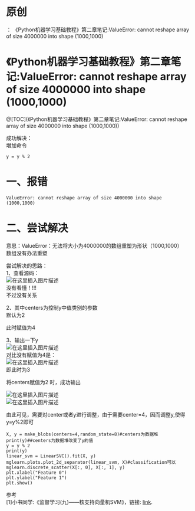 # 原创

： 《Python机器学习基础教程》第二章笔记:ValueError: cannot reshape array of size 4000000 into shape (1000,1000)

# 《Python机器学习基础教程》第二章笔记:ValueError: cannot reshape array of size 4000000 into shape (1000,1000)

@[TOC](《Python机器学习基础教程》第二章笔记:ValueError: cannot reshape array of size 4000000 into shape (1000,1000))

成功解决：<br/> 增加命令

```
y = y % 2

```

# 一、报错

```
ValueError: cannot reshape array of size 4000000 into shape (1000,1000)

```

# 二、尝试解决

意思：ValueError：无法将大小为4000000的数组重塑为形状（1000,1000）<br/> 数组没有办法重塑

尝试解决的思路：<br/> 1、查看源码：<br/> <img alt="在这里插入图片描述" src="https://img-blog.csdnimg.cn/20200620103540418.png"/><br/>
没有看懂！!!!<br/> 不过没有关系

2、其中centers为控制y中值类别的参数<br/> 默认为2

此时赋值为4

3、输出一下y<br/> <img alt="在这里插入图片描述" src="https://img-blog.csdnimg.cn/20200620103807621.png"/><br/>
对比没有赋值为4是：<br/> <img alt="在这里插入图片描述" src="https://img-blog.csdnimg.cn/20200620103952317.png"/><br/> 即此时为3

将centers赋值为2 时，成功输出

<img alt="在这里插入图片描述" src="https://img-blog.csdnimg.cn/20200620104104629.png"/><br/> <img alt="在这里插入图片描述" src="https://img-blog.csdnimg.cn/20200620104113190.png?x-oss-process=image/watermark,type_ZmFuZ3poZW5naGVpdGk,shadow_10,text_aHR0cHM6Ly9ibG9nLmNzZG4ubmV0L3B5dGhvbl9fcmVwb3J0ZWQ=,size_16,color_FFFFFF,t_70"/>

由此可见，需要对center或者y进行调整，由于需要center=4，因而调整y,使得y=y%2即可

```
X, y = make_blobs(centers=4,random_state=8)#centers为数据堆
print(y)##centers为数据堆改变了y的值
y = y % 2
print(y)
linear_svm = LinearSVC().fit(X, y)
mglearn.plots.plot_2d_separator(linear_svm, X)#classification可以
mglearn.discrete_scatter(X[:, 0], X[:, 1], y)
plt.xlabel("Feature 0")
plt.ylabel("Feature 1")
plt.show()

```

参考<br/> [1]小书同学:《监督学习(九)——核支持向量机SVM》，链接: [link](https://www.jianshu.com/p/c2416594e8ba).
